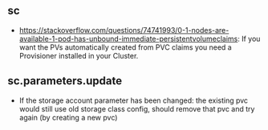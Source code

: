 ## sc
- https://stackoverflow.com/questions/74741993/0-1-nodes-are-available-1-pod-has-unbound-immediate-persistentvolumeclaims: If you want the PVs automatically created from PVC claims you need a Provisioner installed in your Cluster.
  
## sc.parameters.update

- If the storage account parameter has been changed: the existing pvc would still use old storage class config, should remove that pvc and try again (by creating a new pvc)
